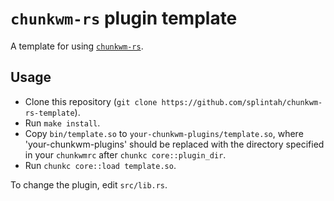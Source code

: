 # `chunkwm-rs` plugin template
A template for using [`chunkwm-rs`](https://github.com/splintah/chunkwm-rs).

## Usage
- Clone this repository (`git clone https://github.com/splintah/chunkwm-rs-template`).
- Run `make install`.
- Copy `bin/template.so` to `your-chunkwm-plugins/template.so`, where 'your-chunkwm-plugins' should be replaced with the directory specified in your `chunkwmrc` after `chunkc core::plugin_dir`.
- Run `chunkc core::load template.so`.

To change the plugin, edit `src/lib.rs`.
